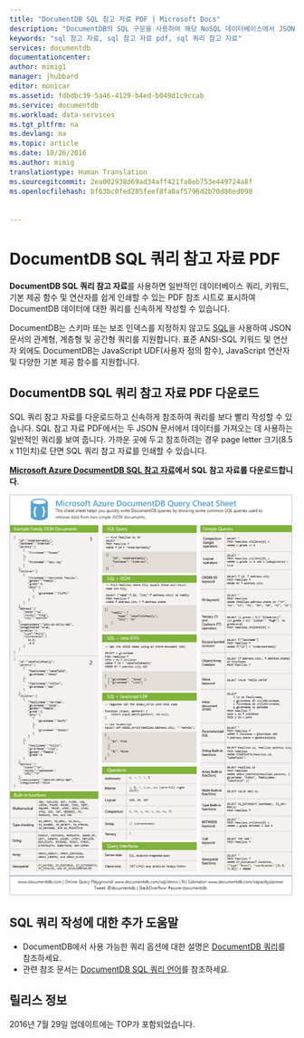 ```yaml
---
title: "DocumentDB SQL 참고 자료 PDF | Microsoft Docs"
description: "DocumentDB의 SQL 구문을 사용하여 해당 NoSQL 데이터베이스에서 JSON 문서를 쿼리하도록 도와주는 인쇄 가능한 SQL 참고 자료 PDF -  SQL 빠른 참조"
keywords: "sql 참고 자료, sql 참고 자료 pdf, sql 쿼리 참고 자료"
services: documentdb
documentationcenter: 
author: mimig1
manager: jhubbard
editor: monicar
ms.assetid: fdbdbc39-5a46-4129-b4ed-b049d1c9ccab
ms.service: documentdb
ms.workload: data-services
ms.tgt_pltfrm: na
ms.devlang: na
ms.topic: article
ms.date: 10/26/2016
ms.author: mimig
translationtype: Human Translation
ms.sourcegitcommit: 2ea002938d69ad34aff421fa0eb753e449724a8f
ms.openlocfilehash: bf63bc0fed285feef8fa0af5796d2b70d86ed098


---
```

# <a name="documentdb-sql-query-cheat-sheet-pdf"></a>DocumentDB SQL 쿼리 참고 자료 PDF
**DocumentDB SQL 쿼리 참고 자료**를 사용하면 일반적인 데이터베이스 쿼리, 키워드, 기본 제공 함수 및 연산자를 쉽게 인쇄할 수 있는 PDF 참조 시트로 표시하여 DocumentDB 데이터에 대한 쿼리를 신속하게 작성할 수 있습니다. 

DocumentDB는 스키마 또는 보조 인덱스를 지정하지 않고도 [SQL](documentdb-sql-query.md)을 사용하여 JSON 문서의 관계형, 계층형 및 공간형 쿼리를 지원합니다. 표준 ANSI-SQL 키워드 및 연산자 외에도 DocumentDB는 JavaScript UDF(사용자 정의 함수), JavaScript 연산자 및 다양한 기본 제공 함수를 지원합니다.

## <a name="download-the-documentdb-sql-query-cheat-sheet-pdf"></a>DocumentDB SQL 쿼리 참고 자료 PDF 다운로드
SQL 쿼리 참고 자료를 다운로드하고 신속하게 참조하여 쿼리를 보다 빨리 작성할 수 있습니다. SQL 참고 자료 PDF에서는 두 JSON 문서에서 데이터를 가져오는 데 사용하는 일반적인 쿼리를 보여 줍니다. 가까운 곳에 두고 참조하려는 경우 page letter 크기(8.5 x 11인치)로 단면 SQL 쿼리 참고 자료를 인쇄할 수 있습니다.

**[Microsoft Azure DocumentDB SQL 참고 자료](http://go.microsoft.com/fwlink/?LinkId=623215)에서 SQL 참고 자료를 다운로드합니다**.

![DocumentDB SQL 쿼리 참고 자료: DocumentDB에서 지원하는 SQL 구문에 대한 빠른 참조 PDF - SQL 참고 자료, SQL 참고 자료 PDF, SQL 빠른 참조 ][cheat-sheet]

[cheat-sheet]: ./media/documentdb-sql-query-cheat-sheet/microsoft-documentdb-sql-query-cheat-sheet-v4.png


## <a name="more-help-with-writing-sql-queries"></a>SQL 쿼리 작성에 대한 추가 도움말
* DocumentDB에서 사용 가능한 쿼리 옵션에 대한 설명은 [DocumentDB 쿼리](documentdb-sql-query.md)를 참조하세요.
* 관련 참조 문서는 [DocumentDB SQL 쿼리 언어](https://msdn.microsoft.com/library/azure/dn782250.aspx)를 참조하세요.

## <a name="release-notes"></a>릴리스 정보
2016년 7월 29일 업데이트에는 TOP가 포함되었습니다.




<!--HONumber=Nov16_HO3-->



